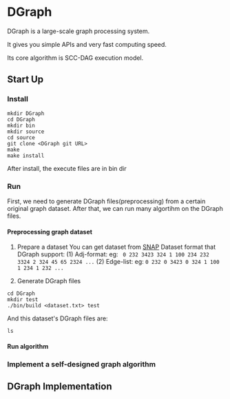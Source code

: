 # DGraph
  DGraph is a large-scale graph processing system.
  
  It gives you simple APIs and very fast computing speed.
  
  Its core algorithm is SCC-DAG execution model.

## Start Up
### Install
``` shell
mkdir DGraph
cd DGraph
mkdir bin
mkdir source
cd source
git clone <DGraph git URL>
make
make install
```
After install, the execute files are in bin dir

### Run
First, we need to generate DGraph files(preprocessing) from a certain original graph dataset. After that, we can run many algortihm on the DGraph files.
#### Preprocessing graph dataset
1. Prepare a dataset
    You can get dataset from [SNAP](http://snap.stanford.edu/data/)
    Dataset format that DGraph support: 
    (1) Adj-format:
      eg:
        ``` 
        0 232 3423 324
        1 100 234 232 3324
        2 324 45 65 2324
        ...
        ```
    (2) Edge-list:
      eg:
        ```
        0 232
        0 3423
        0 324
        1 100
        1 234
        1 232
        ...
        ```

2. Generate DGraph files
``` shell
cd DGraph
mkdir test
./bin/build <dataset.txt> test
```
And this dataset's DGraph files are:
```
ls
```

#### Run algorithm


### Implement a self-designed graph algorithm

## DGraph Implementation
